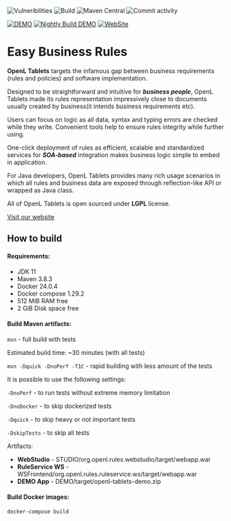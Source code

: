 ![Vulneribilities](https://img.shields.io/snyk/vulnerabilities/github/openl-tablets/openl-tablets)
![Build](https://github.com/openl-tablets/openl-tablets/workflows/Build/badge.svg)
![Maven Central](https://maven-badges.herokuapp.com/maven-central/org.openl/org.openl.core/badge.svg)
![Commit activity](https://img.shields.io/github/commit-activity/m/openl-tablets/openl-tablets)

[![DEMO](https://img.shields.io/website?label=DEMO&url=https%3A%2F%2Fdemo.openl-tablets.org%2Fwebstudio%2F)](https://demo.openl-tablets.org)
[![Nightly Build DEMO](https://img.shields.io/website?label=Nightly%20Build%20DEMO&url=https%3A%2F%2Fdemo.openl-tablets.org%2Fnightly%2Fwebstudio%2F)](https://demo.openl-tablets.org/nightly/)
[![WebSite](https://img.shields.io/website?label=WebSite&url=https%3A%2F%2Fopenl-tablets.org)](https://openl-tablets.org)

# Easy Business Rules

**OpenL Tablets** targets the infamous gap between business requirements (rules and policies) and software implementation.

Designed to be straightforward and intuitive for ***business people***, OpenL Tablets made its rules representation impressively close to documents usually created by business(it intends business requirements etc).

Users can focus on logic as all data, syntax and typing errors are checked while they write. Convenient tools help to ensure rules integrity while further using.

One-click deployment of rules as efficient, scalable and standardized services for ***SOA-based*** integration makes business logic simple to embed in application.

For Java developers, OpenL Tablets provides many rich usage scenarios in which all rules and business data are exposed through reflection-like API or wrapped as Java class.

All of OpenL Tablets is open sourced under **LGPL** license.

[Visit our website](//openl-tablets.org)

## How to build

#### Requirements:

* JDK 11
* Maven 3.8.3
* Docker 24.0.4
* Docker compose 1.29.2
* 512 MiB RAM free
* 2 GiB Disk space free

#### Build Maven artifacts:

`mvn` - full build with tests

Estimated build time: ~30 minutes (with all tests)

`mvn -Dquick -DnoPerf -T1C` - rapid building with less amount of the tests

It is possible to use the following settings:

`-DnoPerf` - to run tests without extreme memory limitation

`-DnoDocker` - to skip dockerized tests

`-Dquick` - to skip heavy or not important tests

`-DskipTests` - to skip all tests


Artifacts:
* **WebStudio** - STUDIO/org.openl.rules.webstudio/target/webapp.war
* **RuleService WS** - WSFrontend/org.openl.rules.ruleservice.ws/target/webapp.war
* **DEMO App** - DEMO/target/openl-tablets-demo.zip

#### Build Docker images:

`docker-compose build`

